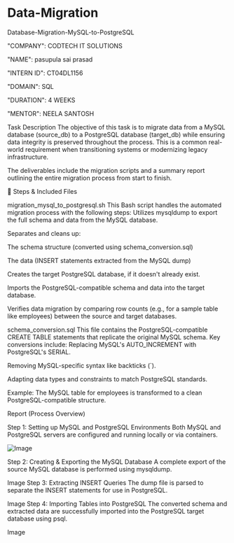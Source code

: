 # Data-Migration
Database-Migration-MySQL-to-PostgreSQL


"COMPANY": CODTECH IT SOLUTIONS


"NAME": pasupula sai prasad


"INTERN ID": CT04DL1156


"DOMAIN": SQL


"DURATION": 4 WEEKS


"MENTOR": NEELA SANTOSH

Task Description The objective of this task is to migrate data from a MySQL database (source_db) to a PostgreSQL database (target_db) while ensuring data integrity is preserved throughout the process. This is a common real-world requirement when transitioning systems or modernizing legacy infrastructure.

The deliverables include the migration scripts and a summary report outlining the entire migration process from start to finish.

📁 Steps & Included Files

migration_mysql_to_postgresql.sh This Bash script handles the automated migration process with the following steps:
Utilizes mysqldump to export the full schema and data from the MySQL database.

Separates and cleans up:

The schema structure (converted using schema_conversion.sql)

The data (INSERT statements extracted from the MySQL dump)

Creates the target PostgreSQL database, if it doesn't already exist.

Imports the PostgreSQL-compatible schema and data into the target database.

Verifies data migration by comparing row counts (e.g., for a sample table like employees) between the source and target databases.

schema_conversion.sql This file contains the PostgreSQL-compatible CREATE TABLE statements that replicate the original MySQL schema. Key conversions include:
Replacing MySQL's AUTO_INCREMENT with PostgreSQL's SERIAL.

Removing MySQL-specific syntax like backticks (`).

Adapting data types and constraints to match PostgreSQL standards.

Example: The MySQL table for employees is transformed to a clean PostgreSQL-compatible structure.

Report (Process Overview)

Step 1: Setting up MySQL and PostgreSQL Environments Both MySQL and PostgreSQL servers are configured and running locally or via containers.

![Image](https://github.com/user-attachments/assets/cd62c5d8-c039-431d-a1c7-4c69d47deff2)

Step 2: Creating & Exporting the MySQL Database A complete export of the source MySQL database is performed using mysqldump.

Image
Step 3: Extracting INSERT Queries The dump file is parsed to separate the INSERT statements for use in PostgreSQL.

Image
Step 4: Importing Tables into PostgreSQL The converted schema and extracted data are successfully imported into the PostgreSQL target database using psql.

Image
